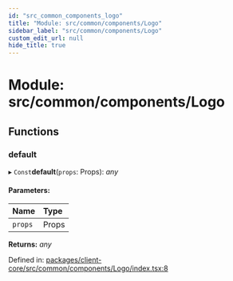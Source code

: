 ```yaml
---
id: "src_common_components_logo"
title: "Module: src/common/components/Logo"
sidebar_label: "src/common/components/Logo"
custom_edit_url: null
hide_title: true
---
```


# Module: src/common/components/Logo

## Functions

### default

▸ `Const`**default**(`props`: Props): *any*

#### Parameters:

| Name | Type |
| :------ | :------ |
| `props` | Props |

**Returns:** *any*

Defined in: [packages/client-core/src/common/components/Logo/index.tsx:8](https://github.com/xr3ngine/xr3ngine/blob/2d83606b6/packages/client-core/src/common/components/Logo/index.tsx#L8)
